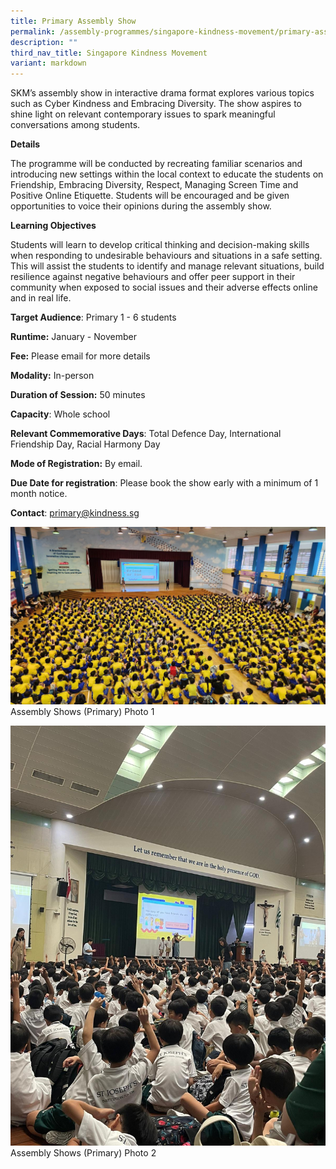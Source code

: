 ```yaml
---
title: Primary Assembly Show
permalink: /assembly-programmes/singapore-kindness-movement/primary-assembly-show/
description: ""
third_nav_title: Singapore Kindness Movement
variant: markdown
---
```

SKM’s assembly show in interactive drama format explores various topics such as Cyber Kindness and Embracing Diversity. The show aspires to shine light on relevant contemporary issues to spark meaningful conversations among students.

**Details**

The programme will be conducted by recreating familiar scenarios and introducing new settings within the local context to educate the students on Friendship, Embracing Diversity, Respect, Managing Screen Time and Positive Online Etiquette. Students will be encouraged and be given opportunities to voice their opinions during the assembly show.

**Learning Objectives**

Students will learn to develop critical thinking and decision-making skills when responding to undesirable behaviours and situations in a safe setting. This will assist the students to identify and manage relevant situations, build resilience against negative behaviours and offer peer support in their community when exposed to social issues and their adverse effects online and in real life.

**Target Audience**: Primary 1 - 6 students

**Runtime:** January - November

**Fee:** Please email for more details

**Modality:** In-person

**Duration of Session:** 50 minutes

**Capacity**: Whole school

**Relevant Commemorative Days**:  Total Defence Day, International Friendship Day, Racial Harmony Day

**Mode of Registration:** By email.

**Due Date for registration**: Please book the show early with a minimum of 1 month notice.

**Contact**: primary@kindness.sg

![](/images/SKM__Primary_Assembly_1.jpg)Assembly Shows (Primary) Photo 1

![](/images/SKM_Primary_Assembly_2.JPG)Assembly Shows (Primary) Photo 2
